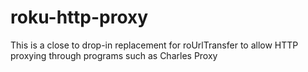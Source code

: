 # roku-http-proxy
This is a close to drop-in replacement for roUrlTransfer to allow HTTP proxying through programs such as Charles Proxy
